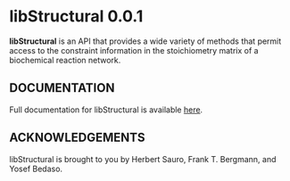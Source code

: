 # libStructural 0.0.1

**libStructural** is an API that provides a wide variety of methods that permit access to the constraint information in the stoichiometry matrix of a biochemical reaction network. 

## DOCUMENTATION

Full documentation for libStructural is available [here](https://libstructural.readthedocs.io/en/latest/index.html).

## ACKNOWLEDGEMENTS

libStructural is brought to you by Herbert Sauro, Frank T. Bergmann, and Yosef Bedaso.
